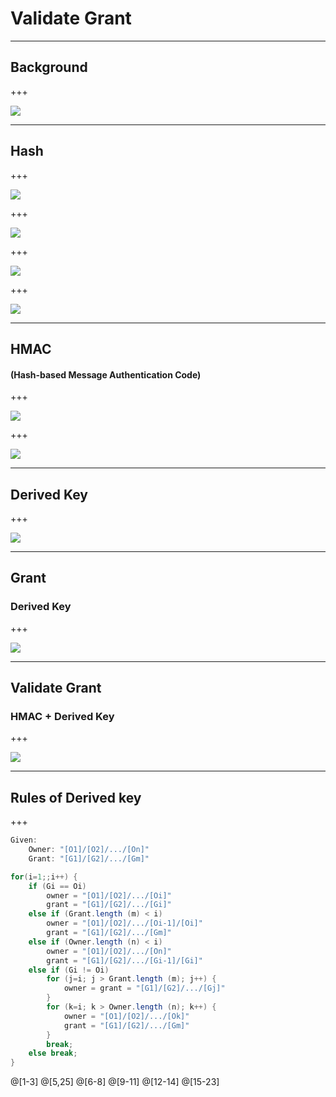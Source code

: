 # Validate **Grant**

---

## Background

+++

![](assets/img/bg.PNG)

---

## Hash

+++

![](assets/img/Hash_Concept.PNG)

+++

![](assets/img/Hash1.PNG)

+++

![](assets/img/Hash2.PNG)

+++

![](assets/img/Hash3.PNG)

---

## HMAC
#### (**H**ash-based **M**essage **A**uthentication **C**ode)

+++

![](assets/img/HMACConcept.PNG)

+++

![](assets/img/HowToHMACUse.PNG)

---

## Derived **Key**

+++

![](assets/img/DerivedKey.PNG)

---

## Grant
### Derived Key

+++

![](assets/img/Grant1.PNG)

---

## Validate Grant
### HMAC + Derived Key

+++

![](assets/img/ValidateGrant.PNG)

--- 

## Rules of Derived key

+++

```cs
Given:
    Owner: "[O1]/[O2]/.../[On]"
    Grant: "[G1]/[G2]/.../[Gm]"

for(i=1;;i++) {
    if (Gi == Oi)
        owner = "[O1]/[O2]/.../[Oi]"
        grant = "[G1]/[G2]/.../[Gi]"
    else if (Grant.length (m) < i)
        owner = "[O1]/[O2]/.../[Oi-1]/[Oi]"
        grant = "[G1]/[G2]/.../[Gm]"
    else if (Owner.length (n) < i)
        owner = "[O1]/[O2]/.../[On]"
        grant = "[G1]/[G2]/.../[Gi-1]/[Gi]"
    else if (Gi != Oi)
        for (j=i; j > Grant.length (m); j++) {
            owner = grant = "[G1]/[G2]/.../[Gj]"
        }
        for (k=i; k > Owner.length (n); k++) {
            owner = "[O1]/[O2]/.../[Ok]"
            grant = "[G1]/[G2]/.../[Gm]"
        }
        break;
    else break;
}
```
@[1-3]
@[5,25]
@[6-8]
@[9-11]
@[12-14]
@[15-23]